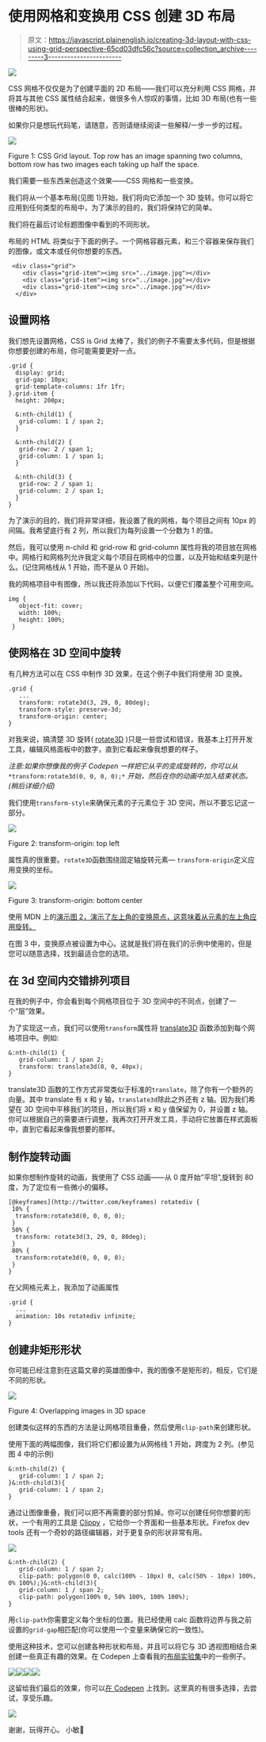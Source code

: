 # 使用网格和变换用 CSS 创建 3D 布局

> 原文：<https://javascript.plainenglish.io/creating-3d-layout-with-css-using-grid-perspective-65cd03dfc56c?source=collection_archive---------3----------------------->

![](img/478491b75bbd7564b616f73073396302.png)

CSS 网格不仅仅是为了创建平面的 2D 布局——我们可以充分利用 CSS 网格，并将其与其他 CSS 属性结合起来，做很多令人惊叹的事情，比如 3D 布局(也有一些很棒的形状)。

如果你只是想玩代码笔，请随意，否则请继续阅读一些解释/一步一步的过程。

![](img/ed753432d6f93d9a8616ba1962635114.png)

Figure 1: CSS Grid layout. Top row has an image spanning two columns, bottom row has two images each taking up half the space.

我们需要一些东西来创造这个效果——CSS 网格和一些变换。

我们将从一个基本布局(见图 1)开始，我们将向它添加一个 3D 旋转。你可以将它应用到任何类型的布局中，为了演示的目的，我们将保持它的简单。

我们将在最后讨论标题图像中看到的不同形状。

布局的 HTML 将类似于下面的例子。一个网格容器元素，和三个容器来保存我们的图像，或文本或任何你想要的东西。

```
 <div class="grid">
    <div class="grid-item"><img src="../image.jpg"></div>
    <div class="grid-item"><img src="../image.jpg"></div>
    <div class="grid-item"><img src="../image.jpg"></div>
  </div> 
```

## 设置网格

我们想先设置网格，CSS is Grid 太棒了，我们的例子不需要太多代码，但是根据你想要创建的布局，你可能需要更好一点。

```
.grid {
  display: grid;
  grid-gap: 10px;
  grid-template-columns: 1fr 1fr;
}.grid-item {
  height: 200px;

  &:nth-child(1) {
   grid-column: 1 / span 2;
  }

  &:nth-child(2) {
   grid-row: 2 / span 1;
   grid-column: 1 / span 1;
  }

  &:nth-child(3) {
   grid-row: 2 / span 1;
   grid-column: 2 / span 1;
  } 
}
```

为了演示的目的，我们将非常详细，我设置了我的网格，每个项目之间有 10px 的间隔。我希望底行有 2 列，所以我们为每列设置一个分数为 1 的值。

然后，我可以使用 n-child 和 grid-row 和 grid-column 属性将我的项目放在网格中。网格行和网格列允许我定义每个项目在网格中的位置，以及开始和结束列是什么。(记住网格线从 1 开始，而不是从 0 开始)。

我的网格项目中有图像，所以我还将添加以下代码，以便它们覆盖整个可用空间。

```
img {
   object-fit: cover;
   width: 100%;
   height: 100%;
 }
```

## 使网格在 3D 空间中旋转

有几种方法可以在 CSS 中制作 3D 效果，在这个例子中我们将使用 3D 变换。

```
.grid {
   ...
   transform: rotate3d(3, 29, 0, 80deg);
   transform-style: preserve-3d;
   transform-origin: center;
}
```

对我来说，搞清楚 3D 旋转( [rotate3D](https://developer.mozilla.org/en-US/docs/Web/CSS/transform-function/rotate3d) )只是一些尝试和错误，我基本上打开开发工具，编辑风格面板中的数字，直到它看起来像我想要的样子。

*注意:如果你想像我的例子 Codepen 一样把它从平的变成旋转的，你可以从* `*transform:rotate3d(0, 0, 0, 0);*` *开始，然后在你的动画中加入结束状态。(稍后详细介绍)*

我们使用`transform-style`来确保元素的子元素位于 3D 空间，所以不要忘记这一部分。

![](img/04434fc51619dec409791d4cd8245878.png)

Figure 2: transform-origin: top left

属性真的很重要。`rotate3D`函数围绕固定轴旋转元素— `transform-origin`定义应用变换的坐标。

![](img/ff21a546d0a9b464286d608e4c1d2e6e.png)

Figure 3: transform-origin: bottom center

使用 MDN 上的[演示图 2，演示了左上角的变换原点，这意味着从元素的左上角应用旋转。](https://developer.mozilla.org/en-US/docs/Web/CSS/transform-origin)

在图 3 中，变换原点被设置为中心。这就是我们将在我们的示例中使用的，但是您可以随意选择，找到最适合您的选项。

## 在 3d 空间内交错排列项目

在我的例子中，你会看到每个网格项目位于 3D 空间中的不同点，创建了一个“层”效果。

为了实现这一点，我们可以使用`transform`属性将 [translate3D](https://developer.mozilla.org/en-US/docs/Web/CSS/transform-function/translate3d) 函数添加到每个网格项目中。例如:

```
&:nth-child(1) {
   grid-column: 1 / span 2;
   transform: translate3d(0, 0, 40px);
}
```

translate3D 函数的工作方式非常类似于标准的`translate`，除了你有一个额外的向量。其中 translate 有 x 和 y 轴，`translate3d`除此之外还有 z 轴。因为我们希望在 3D 空间中平移我们的项目，所以我们将 x 和 y 值保留为 0，并设置 z 轴。你可以根据自己的需要进行调整，我再次打开开发工具，手动将它放置在样式面板中，直到它看起来像我想要的那样。

## 制作旋转动画

如果你想制作旋转的动画，我使用了 CSS 动画——从 0 度开始“平坦”,旋转到 80 度，为了定位有一些微小的偏移。

```
[@keyframes](http://twitter.com/keyframes) rotatediv {
 10% {
  transform:rotate3d(0, 0, 0, 0);
 }
 50% {
  transform: rotate3d(3, 29, 0, 80deg);
 }
 80% {
  transform:rotate3d(0, 0, 0, 0);
 }
}
```

在父网格元素上，我添加了动画属性

```
.grid {
  ...
  animation: 10s rotatediv infinite;
}
```

## 创建非矩形形状

你可能已经注意到在这篇文章的英雄图像中，我的图像不是矩形的，相反，它们是不同的形状。

![](img/03e35e3cbe58d21d3a2cf28ed7221d6c.png)

Figure 4: Overlapping images in 3D space

创建类似这样的东西的方法是让网格项目重叠，然后使用`clip-path`来创建形状。

使用下面的两幅图像，我们将它们都设置为从网格线 1 开始，跨度为 2 列。(参见图 4 中的示例)

```
&:nth-child(2) {
   grid-column: 1 / span 2;
}&:nth-child(3){
   grid-column: 1 / span 2;
}
```

通过让图像重叠，我们可以把不再需要的部分剪掉。你可以创建任何你想要的形状，一个有用的工具是 [Clippy](https://bennettfeely.com/clippy/) ，它给你一个界面和一些基本形状。Firefox dev tools 还有一个奇妙的路径编辑器，对于更复杂的形状非常有用。

![](img/54f640d8df7d36136e83d876c00942bc.png)

```
&:nth-child(2) {
   grid-column: 1 / span 2;
   clip-path: polygon(0 0, calc(100% - 10px) 0, calc(50% - 10px) 100%, 0% 100%);}&:nth-child(3){
   grid-column: 1 / span 2;
   clip-path: polygon(100% 0, 50% 100%, 100% 100%);
}
```

用`clip-path`你需要定义每个坐标的位置。我已经使用 calc 函数将边界与我之前设置的`grid-gap`相匹配(你可以使用一个变量来确保它的一致性)。

使用这种技术，您可以创建各种形状和布局，并且可以将它与 3D 透视图相结合来创建一些真正有趣的效果。在 Codepen 上查看我的[布局实验集](https://codepen.io/collection/XzePLw)中的一些例子。

![](img/fd996e4242e5e695d32925f4b40ac5fc.png)![](img/d2bc68923dd4c19b527ea532d8df0786.png)![](img/76b6432743781d47992293e31dae8d85.png)![](img/18d95ed64a8b119a840f85da3045ef41.png)

这留给我们最后的效果，你可以[在 Codepen](https://codepen.io/mandymichael/pen/ExPebjY) 上找到。这里真的有很多选择，去尝试，享受乐趣。

![](img/478491b75bbd7564b616f73073396302.png)

谢谢，玩得开心。
小敏💜